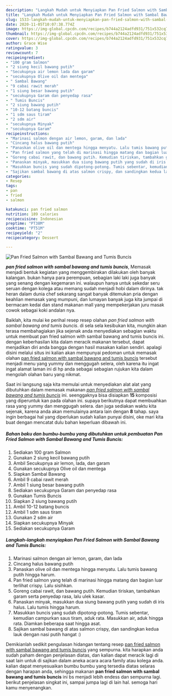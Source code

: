 ```yaml
---
description: "Langkah Mudah untuk Menyiapkan Pan Fried Salmon with Sambal Bawang and Tumis Buncis Lezat"
title: "Langkah Mudah untuk Menyiapkan Pan Fried Salmon with Sambal Bawang and Tumis Buncis Lezat"
slug: 1533-langkah-mudah-untuk-menyiapkan-pan-fried-salmon-with-sambal-bawang-and-tumis-buncis-lezat
date: 2020-11-05T10:07:38.774Z
image: https://img-global.cpcdn.com/recipes/b744a2124adfd931/751x532cq70/pan-fried-salmon-with-sambal-bawang-and-tumis-buncis-foto-resep-utama.jpg
thumbnail: https://img-global.cpcdn.com/recipes/b744a2124adfd931/751x532cq70/pan-fried-salmon-with-sambal-bawang-and-tumis-buncis-foto-resep-utama.jpg
cover: https://img-global.cpcdn.com/recipes/b744a2124adfd931/751x532cq70/pan-fried-salmon-with-sambal-bawang-and-tumis-buncis-foto-resep-utama.jpg
author: Grace Wise
ratingvalue: 3
reviewcount: 7
recipeingredient:
- "100 gram Salmon"
- "2 siung kecil bawang putih"
- "Secukupnya air lemon lada dan garam"
- "secukupnya Olive oil dan mentega"
- " Sambal Bawang"
- "9 cabai rawit merah"
- "1 siung besar bawang putih"
- "secukupnya Garam dan penyedap rasa"
- " Tumis Buncis"
- "2 siung bawang putih"
- "10-12 batang buncis"
- "1 sdm saus tiram"
- "2 sdm air"
- "secukupnya Minyak"
- "secukupnya Garam"
recipeinstructions:
- "Marinasi salmon dengan air lemon, garam, dan lada"
- "Cincang halus bawang putih"
- "Panaskan olive oil dan mentega hingga menyatu. Lalu tumis bawang putih hingga harum."
- "Pan fried salmon yang telah di marinasi hingga matang dan bagian luar terlihat crispy. Lalu sisihkan."
- "Goreng cabai rawit, dan bawang putih. Kemudian tiriskan, tambahkan garam serta penyedap rasa, lalu ulek kasar."
- "Panaskan minyak, masukkan dua siung bawang putih yang sudah di iris halus. Lalu tumis hingga harum."
- "Masukkan buncis yang sudah dipotong-potong. Tumis sebentar, kemudian campurkan saus tiram, aduk rata. Masukkan air, aduk hingga rata. Diamkan beberapa saat hingga asat."
- "Sajikan sambal bawang di atas salmon crispy, dan sandingkan kedua lauk dengan nasi putih hangat :)"
categories:
- Resep
tags:
- pan
- fried
- salmon

katakunci: pan fried salmon 
nutrition: 189 calories
recipecuisine: Indonesian
preptime: "PT38M"
cooktime: "PT51M"
recipeyield: "2"
recipecategory: Dessert

---
```



![Pan Fried Salmon with Sambal Bawang and Tumis Buncis](https://img-global.cpcdn.com/recipes/b744a2124adfd931/751x532cq70/pan-fried-salmon-with-sambal-bawang-and-tumis-buncis-foto-resep-utama.jpg)

<b><i>pan fried salmon with sambal bawang and tumis buncis</i></b>, Memasak menjadi bentuk kegiatan yang menggembirakan dilakukan oleh banyak kalangan. bukan hanya para perempuan, sebagian laki laki juga banyak yang senang dengan kegemaran ini. walaupun hanya untuk sekedar seru seruan dengan kolega atau memang sudah menjadi hobi dalam dirinya. tak heran dalam dunia chef sekarang sangat banyak ditemukan pria dengan keahlian memasak yang mumpuni, dan lumayan banyak juga kita jumpai di bermacam kedai dan stand makanan mall yang mempekerjakan juru masak cowok sebagai koki andalan nya.



Baiklah, kita mulai ke perihal resep resep olahan <i>pan fried salmon with sambal bawang and tumis buncis</i>. di sela sela kesibukan kita, mungkin akan terasa membahagiakan jika sejenak anda menyediakan sebagian waktu untuk membuat pan fried salmon with sambal bawang and tumis buncis ini. dengan keberhasilan kita dalam meracik makanan tersebut, dapat menjadikan diri anda bangga dengan hasil masakan kalian sendiri. apalagi disini melalui situs ini kalian akan mempunyai pedoman untuk memasak olahan <u>pan fried salmon with sambal bawang and tumis buncis</u> tersebut menjadi menu yang yummy dan menggugah selera, oleh karena itu ingat ingat alamat laman ini di hp anda sebagai sebagian rujukan kita dalam mengolah olahan baru yang nikmat.


Saat ini langsung saja kita memulai untuk menyediakan alat alat yang dibutuhkan dalam memasak makanan <u><i>pan fried salmon with sambal bawang and tumis buncis</i></u> ini. seenggaknya bisa disiapkan <b>15</b> komposisi yang diperuntuk kan pada olahan ini. supaya berikutnya dapat membuahkan rasa yang yummy dan menggugah selera. dan juga sediakan waktu kita sejenak, karena anda akan memulainya antara lain dengan <b>8</b> tahap. saya ingin berbagai hal yang diperlukan sudah kalian punyai disini, oke mari kita buat dengan mencatat dulu bahan keperluan dibawah ini.

<!--inarticleads1-->

##### Bahan baku dan bumbu-bumbu yang dibutuhkan untuk pembuatan Pan Fried Salmon with Sambal Bawang and Tumis Buncis:

1. Sediakan 100 gram Salmon
1. Gunakan 2 siung kecil bawang putih
1. Ambil Secukupnya air lemon, lada, dan garam
1. Gunakan secukupnya Olive oil dan mentega
1. Siapkan  Sambal Bawang
1. Ambil 9 cabai rawit merah
1. Ambil 1 siung besar bawang putih
1. Sediakan secukupnya Garam dan penyedap rasa
1. Gunakan  Tumis Buncis
1. Siapkan 2 siung bawang putih
1. Ambil 10-12 batang buncis
1. Ambil 1 sdm saus tiram
1. Gunakan 2 sdm air
1. Siapkan secukupnya Minyak
1. Sediakan secukupnya Garam




<!--inarticleads2-->

##### Langkah-langkah menyiapkan Pan Fried Salmon with Sambal Bawang and Tumis Buncis:

1. Marinasi salmon dengan air lemon, garam, dan lada
1. Cincang halus bawang putih
1. Panaskan olive oil dan mentega hingga menyatu. Lalu tumis bawang putih hingga harum.
1. Pan fried salmon yang telah di marinasi hingga matang dan bagian luar terlihat crispy. Lalu sisihkan.
1. Goreng cabai rawit, dan bawang putih. Kemudian tiriskan, tambahkan garam serta penyedap rasa, lalu ulek kasar.
1. Panaskan minyak, masukkan dua siung bawang putih yang sudah di iris halus. Lalu tumis hingga harum.
1. Masukkan buncis yang sudah dipotong-potong. Tumis sebentar, kemudian campurkan saus tiram, aduk rata. Masukkan air, aduk hingga rata. Diamkan beberapa saat hingga asat.
1. Sajikan sambal bawang di atas salmon crispy, dan sandingkan kedua lauk dengan nasi putih hangat :)




Demikianlah sedikit pengulasan hidangan tentang resep <u>pan fried salmon with sambal bawang and tumis buncis</u> yang sempurna. kita harapkan anda sudah paham dengan penjelasan diatas, dan kalian dapat meracik lagi di saat lain untuk di sajikan dalam aneka acara acara family atau kolega anda. kalian dapat menyesuaikan bumbu bumbu yang tersedia diatas selaras dengan harapan anda, sehingga makanan <b>pan fried salmon with sambal bawang and tumis buncis</b> ini bs menjadi lebih endess dan sempurna lagi. berikut penjelasan singkat ini, sampai jumpa lagi di lain hal. semoga hari kamu menyenangkan.
